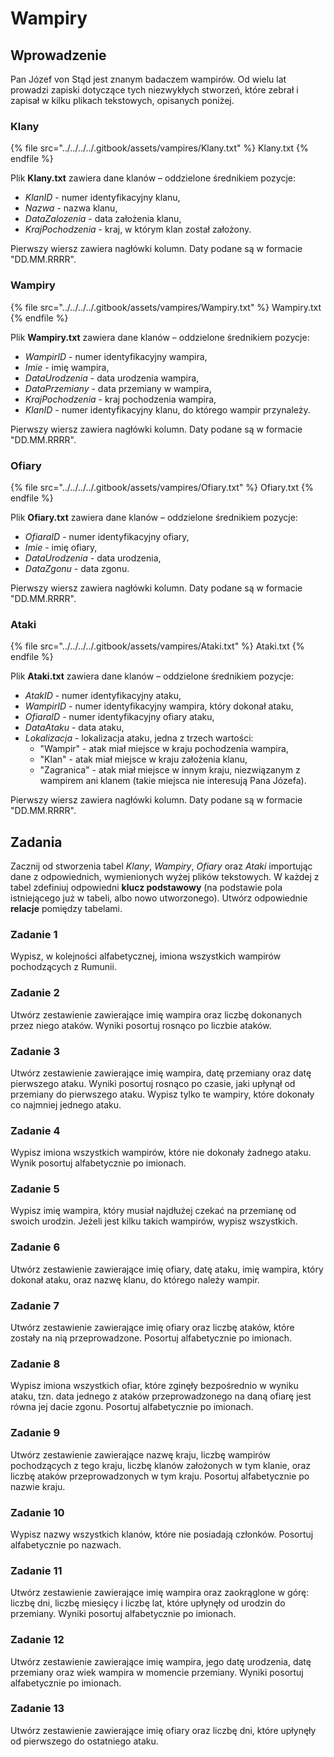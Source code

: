 # Wampiry

## Wprowadzenie

Pan Józef von Stąd jest znanym badaczem wampirów. Od wielu lat prowadzi zapiski dotyczące tych niezwykłych stworzeń, które zebrał i zapisał w kilku plikach tekstowych, opisanych poniżej.

### Klany

{% file src="../../../../.gitbook/assets/vampires/Klany.txt" %}
Klany.txt
{% endfile %}

Plik **Klany.txt** zawiera dane klanów – oddzielone średnikiem pozycje: 

- *KlanID* - numer identyfikacyjny klanu,
- *Nazwa* - nazwa klanu,
- *DataZalozenia* - data założenia klanu,
- *KrajPochodzenia* - kraj, w którym klan został założony.

Pierwszy wiersz zawiera nagłówki kolumn. Daty podane są w formacie "DD.MM.RRRR".

### Wampiry

{% file src="../../../../.gitbook/assets/vampires/Wampiry.txt" %}
Wampiry.txt
{% endfile %}

Plik **Wampiry.txt** zawiera dane klanów – oddzielone średnikiem pozycje: 

- *WampirID* - numer identyfikacyjny wampira,
- *Imie* - imię wampira,
- *DataUrodzenia* - data urodzenia wampira,
- *DataPrzemiany* - data przemiany w wampira,
- *KrajPochodzenia* - kraj pochodzenia wampira,
- *KlanID* - numer identyfikacyjny klanu, do którego wampir przynależy.

Pierwszy wiersz zawiera nagłówki kolumn. Daty podane są w formacie "DD.MM.RRRR".

### Ofiary

{% file src="../../../../.gitbook/assets/vampires/Ofiary.txt" %}
Ofiary.txt
{% endfile %}

Plik **Ofiary.txt** zawiera dane klanów – oddzielone średnikiem pozycje: 

- *OfiaraID* - numer identyfikacyjny ofiary,
- *Imie* - imię ofiary,
- *DataUrodzenia* - data urodzenia,
- *DataZgonu* - data zgonu.

Pierwszy wiersz zawiera nagłówki kolumn. Daty podane są w formacie "DD.MM.RRRR".

### Ataki

{% file src="../../../../.gitbook/assets/vampires/Ataki.txt" %}
Ataki.txt
{% endfile %}

Plik **Ataki.txt** zawiera dane klanów – oddzielone średnikiem pozycje: 

- *AtakID* - numer identyfikacyjny ataku,
- *WampirID* - numer identyfikacyjny wampira, który dokonał ataku,
- *OfiaraID* - numer identyfikacyjny ofiary ataku,
- *DataAtaku* - data ataku,
- *Lokalizacja* - lokalizacja ataku, jedna z trzech wartości:
  - "Wampir" - atak miał miejsce w kraju pochodzenia wampira,
  - "Klan" - atak miał miejsce w kraju założenia klanu,
  - "Zagranica" - atak miał miejsce w innym kraju, niezwiązanym z wampirem ani klanem (takie miejsca nie interesują Pana Józefa).

Pierwszy wiersz zawiera nagłówki kolumn. Daty podane są w formacie "DD.MM.RRRR".

## Zadania

Zacznij od stworzenia tabel *Klany*, *Wampiry*, *Ofiary* oraz *Ataki* importując dane z odpowiednich, wymienionych wyżej plików tekstowych. W każdej z tabel zdefiniuj odpowiedni **klucz podstawowy** (na podstawie pola istniejącego już w tabeli, albo nowo utworzonego). Utwórz odpowiednie **relacje** pomiędzy tabelami.

### Zadanie 1

Wypisz, w kolejności alfabetycznej, imiona wszystkich wampirów pochodzących z Rumunii.

### Zadanie 2

Utwórz zestawienie zawierające imię wampira oraz liczbę dokonanych przez niego ataków. Wyniki posortuj rosnąco po liczbie ataków.

### Zadanie 3

Utwórz zestawienie zawierające imię wampira, datę przemiany oraz datę pierwszego ataku. Wyniki posortuj rosnąco po czasie, jaki upłynął od przemiany do pierwszego ataku. Wypisz tylko te wampiry, które dokonały co najmniej jednego ataku.

### Zadanie 4

Wypisz imiona wszystkich wampirów, które nie dokonały żadnego ataku. Wynik posortuj alfabetycznie po imionach.

### Zadanie 5

Wypisz imię wampira, który musiał najdłużej czekać na przemianę od swoich urodzin. Jeżeli jest kilku takich wampirów, wypisz wszystkich.

### Zadanie 6

Utwórz zestawienie zawierające imię ofiary, datę ataku, imię wampira, który dokonał ataku, oraz nazwę klanu, do którego należy wampir.

### Zadanie 7

Utwórz zestawienie zawierające imię ofiary oraz liczbę ataków, które zostały na nią przeprowadzone. Posortuj alfabetycznie po imionach.

### Zadanie 8

Wypisz imiona wszystkich ofiar, które zginęły bezpośrednio w wyniku ataku, tzn. data jednego z ataków przeprowadzonego na daną ofiarę jest równa jej dacie zgonu. Posortuj alfabetycznie po imionach.

### Zadanie 9

Utwórz zestawienie zawierające nazwę kraju, liczbę wampirów pochodzących z tego kraju, liczbę klanów założonych w tym klanie, oraz liczbę ataków przeprowadzonych w tym kraju. Posortuj alfabetycznie po nazwie kraju.

### Zadanie 10

Wypisz nazwy wszystkich klanów, które nie posiadają członków. Posortuj alfabetycznie po nazwach.

### Zadanie 11

Utwórz zestawienie zawierające imię wampira oraz zaokrąglone w górę: liczbę dni, liczbę miesięcy i liczbę lat, które upłynęły od urodzin do przemiany. Wyniki posortuj alfabetycznie po imionach.

### Zadanie 12

Utwórz zestawienie zawierające imię wampira, jego datę urodzenia, datę przemiany oraz wiek wampira w momencie przemiany. Wyniki posortuj alfabetycznie po imionach.

### Zadanie 13

Utwórz zestawienie zawierające imię ofiary oraz liczbę dni, które upłynęły od pierwszego do ostatniego ataku.
